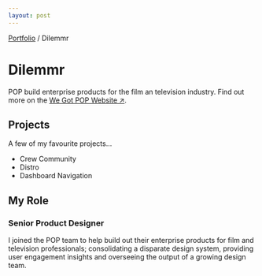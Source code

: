 ```yaml
---
layout: post
---
```


<span class="breadcrumbs">[Portfolio](../pages/portfolio) / Dilemmr</span>

# Dilemmr

POP build enterprise products for the film an television industry.  Find out more on the <a href="http://www.wegotpop.com" target="_blank">We Got POP Website ↗</a>.

## Projects
A few of my favourite projects...

* Crew Community
* Distro
* Dashboard Navigation

## My Role 
### Senior Product Designer
I joined the POP team to help build out their enterprise products for film and television professionals; consolidating a disparate design system, providing user engagement insights and overseeing the output of a growing design team.

